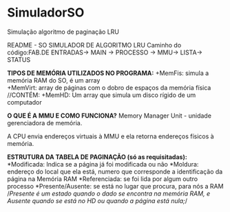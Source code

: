 # SimuladorSO
Simulação algoritmo de paginação LRU

README - SO
SIMULADOR DE ALGORITMO LRU
Caminho do código:FAB.DE ENTRADAS-> MAIN -> PROCESSO -> MMU-> LISTA-> STATUS

**TIPOS DE MEMÓRIA UTILIZADOS NO PROGRAMA:**
+MemFis: simula a memória RAM do SO, é um array 							
+MemVirt: array de páginas com o dobro de espaços da memória física //CONTÉM: 
+MemHD: Um array que simula um disco rígido de um computador 

**O QUE É A MMU E COMO FUNCIONA?**
	Memory Manager Unit - unidade gerenciadora de memória. 
  
  A CPU envia endereços virtuais à MMU e ela retorna endereços físicos à memória.

**ESTRUTURA DA TABELA DE PAGINAÇÃO (só as requisitadas):**
	*Modificada: Indica se a página já foi modificada ou não
	*Moldura: endereço do local que ela está, numero que corresponde a identificação da página na Memória RAM
	*Referenciada: se foi lida por algum outro processo
	*Presente/Ausente: se está no lugar que procura, para nós a RAM
	/*Presente é um estado quando o dado se encontra na memória RAM, e Ausente quando se está no HD ou quando a página está nula;*/
